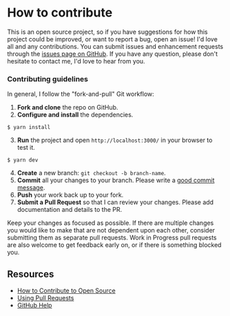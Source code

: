 # How to contribute

This is an open source project, so if you have suggestions for how this project could be improved, or want to report a bug, open an issue! I'd love all and any contributions. You can submit issues and enhancement requests through the [issues page on GitHub](https://github.com/bolonio/adrianbolonio/issues). If you have any question, please don't hesitate to contact me, I'd love to hear from you.

### Contributing guidelines

In general, I follow the "fork-and-pull" Git workflow:

1.  **Fork and clone** the repo on GitHub.
2.  **Configure and install** the dependencies.

```
$ yarn install
```

3.  **Run** the project and open `http://localhost:3000/` in your browser to test it.

```
$ yarn dev
```

4. **Create** a new branch: `git checkout -b branch-name`.
5. **Commit** all your changes to your branch. Please write a [good commit message](https://chris.beams.io/posts/git-commit/).
6. **Push** your work back up to your fork.
7. **Submit a Pull Request** so that I can review your changes. Please add documentation and details to the PR.

Keep your changes as focused as possible. If there are multiple changes you would like to make that are not dependent upon each other, consider submitting them as separate pull requests. Work in Progress pull requests are also welcome to get feedback early on, or if there is something blocked you.

## Resources

- [How to Contribute to Open Source](https://opensource.guide/how-to-contribute/)
- [Using Pull Requests](https://help.github.com/articles/about-pull-requests/)
- [GitHub Help](https://help.github.com)
